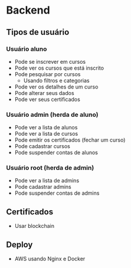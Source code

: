 # Backend

## Tipos de usuário

### Usuário aluno

- Pode se inscrever em cursos
- Pode ver os cursos que está inscrito
- Pode pesquisar por cursos
  - Usando filtros e categorias
- Pode ver os detalhes de um curso
- Pode alterar seus dados
- Pode ver seus certificados

### Usuário admin (herda de aluno)

- Pode ver a lista de alunos
- Pode ver a lista de cursos
- Pode emitir os certificados (fechar um curso)
- Pode cadastrar cursos
- Pode suspender contas de alunos

### Usuário root (herda de admin)

- Pode ver a lista de admins
- Pode cadastrar admins
- Pode suspender contas de admins

## Certificados

- Usar blockchain

## Deploy

- AWS usando Nginx e Docker
